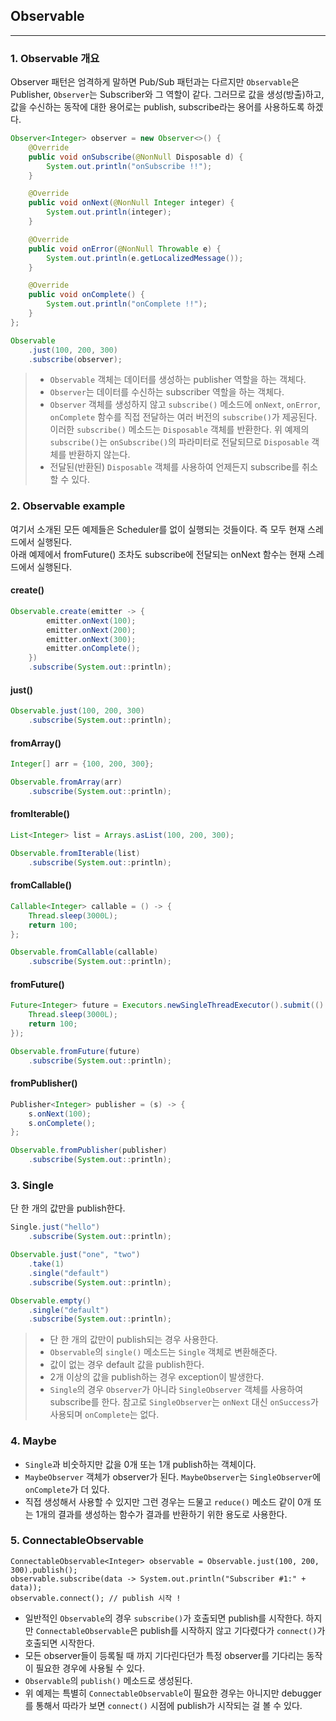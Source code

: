 ## Observable

---

### 1. Observable 개요

Observer 패턴은 엄격하게 말하면 Pub/Sub 패턴과는 다르지만 `Observable`은 Publisher, `Observer`는 Subscriber와 그 역할이 같다. 그러므로 값을 생성(방출)하고, 값을 수신하는 동작에 대한 용어로는 publish, subscribe라는 용어를 사용하도록 하겠다.

```java
Observer<Integer> observer = new Observer<>() {
    @Override
    public void onSubscribe(@NonNull Disposable d) {
        System.out.println("onSubscribe !!");
    }

    @Override
    public void onNext(@NonNull Integer integer) {
        System.out.println(integer);
    }

    @Override
    public void onError(@NonNull Throwable e) {
        System.out.println(e.getLocalizedMessage());
    }

    @Override
    public void onComplete() {
        System.out.println("onComplete !!");
    }
};

Observable
    .just(100, 200, 300)
    .subscribe(observer);
```

> * `Observable` 객체는 데이터를 생성하는 publisher 역할을 하는 객체다.
> * `Observer`는 데이터를 수신하는 subscriber 역할을 하는 객체다.
> * `Observer` 객체를 생성하지 않고 `subscribe()` 메소드에 `onNext`, `onError`, `onComplete` 함수를 직접 전달하는 여러 버전의 `subscribe()`가 제공된다. 이러한 `subscribe()` 메소드는 `Disposable` 객체를 반환한다. 위 예제의 `subscribe()`는 `onSubscribe()`의 파라미터로 전달되므로 `Disposable` 객체를 반환하지 않는다.
> * 전달된(반환된) `Disposable` 객체를 사용하여 언제든지 subscribe를 취소할 수 있다.

### 2. Observable example

여기서 소개된 모든 예제들은 Scheduler를 없이 실행되는 것들이다. 즉 모두 현재 스레드에서 실행된다.  
아래 예제에서 fromFuture() 조차도 subscribe에 전달되는 onNext 함수는 현재 스레드에서 실행된다.

#### create()

```java
Observable.create(emitter -> {
        emitter.onNext(100);
        emitter.onNext(200);
        emitter.onNext(300);
        emitter.onComplete();
    })
    .subscribe(System.out::println);
```

#### just()

```java
Observable.just(100, 200, 300)
    .subscribe(System.out::println);
```

#### fromArray()

```java
Integer[] arr = {100, 200, 300};

Observable.fromArray(arr)
    .subscribe(System.out::println);
```

#### fromIterable()

```java
List<Integer> list = Arrays.asList(100, 200, 300);

Observable.fromIterable(list)
    .subscribe(System.out::println);
```

#### fromCallable()

```java
Callable<Integer> callable = () -> {
    Thread.sleep(3000L);
    return 100;
};

Observable.fromCallable(callable)
    .subscribe(System.out::println);
```

#### fromFuture()

```java
Future<Integer> future = Executors.newSingleThreadExecutor().submit(() -> {
    Thread.sleep(3000L);
    return 100;
});

Observable.fromFuture(future)
    .subscribe(System.out::println);
```

#### fromPublisher()

```java
Publisher<Integer> publisher = (s) -> {
    s.onNext(100);
    s.onComplete();
};

Observable.fromPublisher(publisher)
    .subscribe(System.out::println);
```

### 3. Single

단 한 개의 값만을 publish한다.

```java
Single.just("hello")
    .subscribe(System.out::println);

Observable.just("one", "two")
    .take(1)
    .single("default")
    .subscribe(System.out::println);

Observable.empty()
    .single("default")
    .subscribe(System.out::println);
```

> * 단 한 개의 값만이 publish되는 경우 사용한다.
> * `Observable`의 `single()` 메소드는 `Single` 객체로 변환해준다.
> * 값이 없는 경우 default 값을 publish한다.
> * 2개 이상의 값을 publish하는 경우 exception이 발생한다.
> * `Single`의 경우 `Observer`가 아니라 `SingleObserver` 객체를 사용하여 subscribe를 한다. 참고로 `SingleObserver`는 `onNext` 대신 `onSuccess`가 사용되며 `onComplete`는 없다. 

### 4. Maybe

* `Single`과 비숫하지만 값을 0개 또는 1개 publish하는 객체이다. 
* `MaybeObserver` 객체가 observer가 된다. `MaybeObserver`는 `SingleObserver`에 `onComplete`가 더 있다.
* 직접 생성해서 사용할 수 있지만 그런 경우는 드물고 `reduce()` 메소드 같이 0개 또는 1개의 결과를 생성하는 함수가 결과를 반환하기 위한 용도로 사용한다.

### 5. ConnectableObservable

```
ConnectableObservable<Integer> observable = Observable.just(100, 200, 300).publish();
observable.subscribe(data -> System.out.println("Subscriber #1:" + data));
observable.connect(); // publish 시작 !
```

* 일반적인 `Observable`의 경우 `subscribe()`가 호출되면 publish를 시작한다. 하지만 `ConnectableObservable`은 publish를 시작하지 않고 기다렸다가 `connect()`가 호출되면 시작한다. 
* 모든 observer들이 등록될 때 까지 기다린다던가 특정 observer를 기다리는 동작이 필요한 경우에 사용될 수 있다. 
* `Observable`의 `publish()` 메소드로 생성된다.
* 위 예제는 특별히 `ConnectableObservable`이 필요한 경우는 아니지만 debugger를 통해서 따라가 보면 `connect()` 시점에 publish가 시작되는 걸 볼 수 있다.
